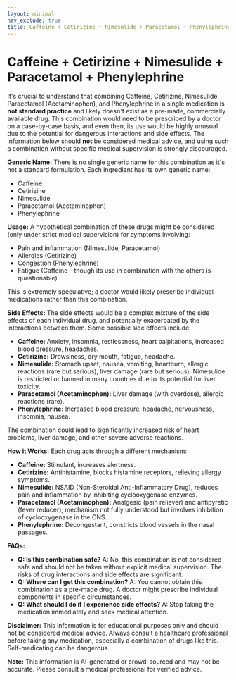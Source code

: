 ```yaml
---
layout: minimal
nav_exclude: true
title: Caffeine + Cetirizine + Nimesulide + Paracetamol + Phenylephrine
---
```


# Caffeine + Cetirizine + Nimesulide + Paracetamol + Phenylephrine

It's crucial to understand that combining Caffeine, Cetirizine, Nimesulide, Paracetamol (Acetaminophen), and Phenylephrine in a single medication is **not standard practice** and likely doesn't exist as a pre-made, commercially available drug.  This combination would need to be prescribed by a doctor on a case-by-case basis, and even then, its use would be highly unusual due to the potential for dangerous interactions and side effects.  The information below should **not** be considered medical advice, and using such a combination without specific medical supervision is strongly discouraged.


**Generic Name:**  There is no single generic name for this combination as it's not a standard formulation. Each ingredient has its own generic name:

* Caffeine
* Cetirizine
* Nimesulide
* Paracetamol (Acetaminophen)
* Phenylephrine


**Usage:**  A hypothetical combination of these drugs might be considered (only under strict medical supervision) for symptoms involving:

* Pain and inflammation (Nimesulide, Paracetamol)
* Allergies (Cetirizine)
* Congestion (Phenylephrine)
* Fatigue (Caffeine – though its use in combination with the others is questionable)

This is extremely speculative; a doctor would likely prescribe individual medications rather than this combination.


**Side Effects:** The side effects would be a complex mixture of the side effects of each individual drug, and potentially exacerbated by the interactions between them. Some possible side effects include:

* **Caffeine:** Anxiety, insomnia, restlessness, heart palpitations, increased blood pressure, headaches.
* **Cetirizine:** Drowsiness, dry mouth, fatigue, headache.
* **Nimesulide:** Stomach upset, nausea, vomiting, heartburn, allergic reactions (rare but serious), liver damage (rare but serious).  Nimesulide is restricted or banned in many countries due to its potential for liver toxicity.
* **Paracetamol (Acetaminophen):** Liver damage (with overdose), allergic reactions (rare).
* **Phenylephrine:** Increased blood pressure, headache, nervousness, insomnia, nausea.

The combination could lead to significantly increased risk of heart problems, liver damage, and other severe adverse reactions.


**How it Works:** Each drug acts through a different mechanism:

* **Caffeine:** Stimulant, increases alertness.
* **Cetirizine:** Antihistamine, blocks histamine receptors, relieving allergy symptoms.
* **Nimesulide:** NSAID (Non-Steroidal Anti-Inflammatory Drug), reduces pain and inflammation by inhibiting cyclooxygenase enzymes.
* **Paracetamol (Acetaminophen):** Analgesic (pain reliever) and antipyretic (fever reducer), mechanism not fully understood but involves inhibition of cyclooxygenase in the CNS.
* **Phenylephrine:** Decongestant, constricts blood vessels in the nasal passages.


**FAQs:**

* **Q: Is this combination safe?** A: No, this combination is not considered safe and should not be taken without explicit medical supervision. The risks of drug interactions and side effects are significant.
* **Q: Where can I get this combination?** A: You cannot obtain this combination as a pre-made drug.  A doctor might prescribe individual components in specific circumstances.
* **Q: What should I do if I experience side effects?** A:  Stop taking the medication immediately and seek medical attention.


**Disclaimer:** This information is for educational purposes only and should not be considered medical advice.  Always consult a healthcare professional before taking any medication, especially a combination of drugs like this.  Self-medicating can be dangerous.


**Note:** This information is AI-generated or crowd-sourced and may not be accurate. Please consult a medical professional for verified advice.